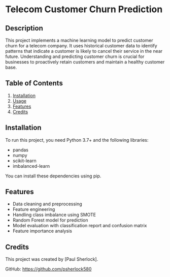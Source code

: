# Telecom Customer Churn Prediction

## Description
This project implements a machine learning model to predict customer churn for a telecom company. It uses historical customer data to identify patterns that indicate a customer is likely to cancel their service in the near future. Understanding and predicting customer churn is crucial for businesses to proactively retain customers and maintain a healthy customer base.

## Table of Contents
1. [Installation](#installation)
2. [Usage](#usage)
3. [Features](#features)
4. [Credits](#credits)

## Installation
To run this project, you need Python 3.7+ and the following libraries:
- pandas
- numpy
- scikit-learn
- imbalanced-learn

You can install these dependencies using pip.

## Features
- Data cleaning and preprocessing
- Feature engineering
- Handling class imbalance using SMOTE
- Random Forest model for prediction
- Model evaluation with classification report and confusion matrix
- Feature importance analysis

## Credits
This project was created by [Paul Sherlock]. 

GitHub: https://github.com/psherlock580
